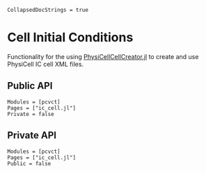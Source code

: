 ```@meta
CollapsedDocStrings = true
```

# Cell Initial Conditions

Functionality for the using [PhysiCellCellCreator.jl](https://github.com/drbergman/PhysiCellCellCreator.jl) to create and use PhysiCell IC cell XML files.

## Public API
```@autodocs
Modules = [pcvct]
Pages = ["ic_cell.jl"]
Private = false
```

## Private API
```@autodocs
Modules = [pcvct]
Pages = ["ic_cell.jl"]
Public = false
```